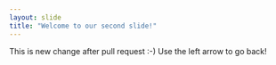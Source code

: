 ```yaml
---
layout: slide
title: "Welcome to our second slide!"
---
```

This is new change after pull request :-)
Use the left arrow to go back!

